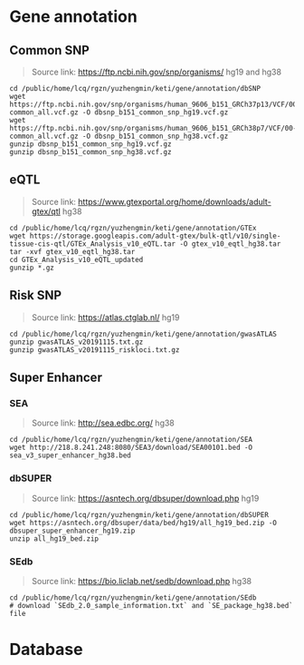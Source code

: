 # Gene annotation

## Common SNP

> Source link: https://ftp.ncbi.nih.gov/snp/organisms/
> hg19 and hg38

```shell
cd /public/home/lcq/rgzn/yuzhengmin/keti/gene/annotation/dbSNP
wget https://ftp.ncbi.nih.gov/snp/organisms/human_9606_b151_GRCh37p13/VCF/00-common_all.vcf.gz -O dbsnp_b151_common_snp_hg19.vcf.gz
wget https://ftp.ncbi.nih.gov/snp/organisms/human_9606_b151_GRCh38p7/VCF/00-common_all.vcf.gz -O dbsnp_b151_common_snp_hg38.vcf.gz
gunzip dbsnp_b151_common_snp_hg19.vcf.gz
gunzip dbsnp_b151_common_snp_hg38.vcf.gz
```

## eQTL

> Source link: https://www.gtexportal.org/home/downloads/adult-gtex/qtl
> hg38

```shell
cd /public/home/lcq/rgzn/yuzhengmin/keti/gene/annotation/GTEx
wget https://storage.googleapis.com/adult-gtex/bulk-qtl/v10/single-tissue-cis-qtl/GTEx_Analysis_v10_eQTL.tar -O gtex_v10_eqtl_hg38.tar
tar -xvf gtex_v10_eqtl_hg38.tar
cd GTEx_Analysis_v10_eQTL_updated
gunzip *.gz
```

## Risk SNP

> Source link: https://atlas.ctglab.nl/
> hg19

```shell
cd /public/home/lcq/rgzn/yuzhengmin/keti/gene/annotation/gwasATLAS
gunzip gwasATLAS_v20191115.txt.gz
gunzip gwasATLAS_v20191115_riskloci.txt.gz
```

## Super Enhancer

### SEA

> Source link: http://sea.edbc.org/
> hg38

```shell
cd /public/home/lcq/rgzn/yuzhengmin/keti/gene/annotation/SEA
wget http://218.8.241.248:8080/SEA3/download/SEA00101.bed -O sea_v3_super_enhancer_hg38.bed
```

### dbSUPER

> Source link: https://asntech.org/dbsuper/download.php
> hg19

```shell
cd /public/home/lcq/rgzn/yuzhengmin/keti/gene/annotation/dbSUPER
wget https://asntech.org/dbsuper/data/bed/hg19/all_hg19_bed.zip -O dbsuper_super_enhancer_hg19.zip
unzip all_hg19_bed.zip
```

### SEdb

> Source link: https://bio.liclab.net/sedb/download.php
> hg38

```shell
cd /public/home/lcq/rgzn/yuzhengmin/keti/gene/annotation/SEdb
# download `SEdb_2.0_sample_information.txt` and `SE_package_hg38.bed` file
```

# Database

```shell

```
